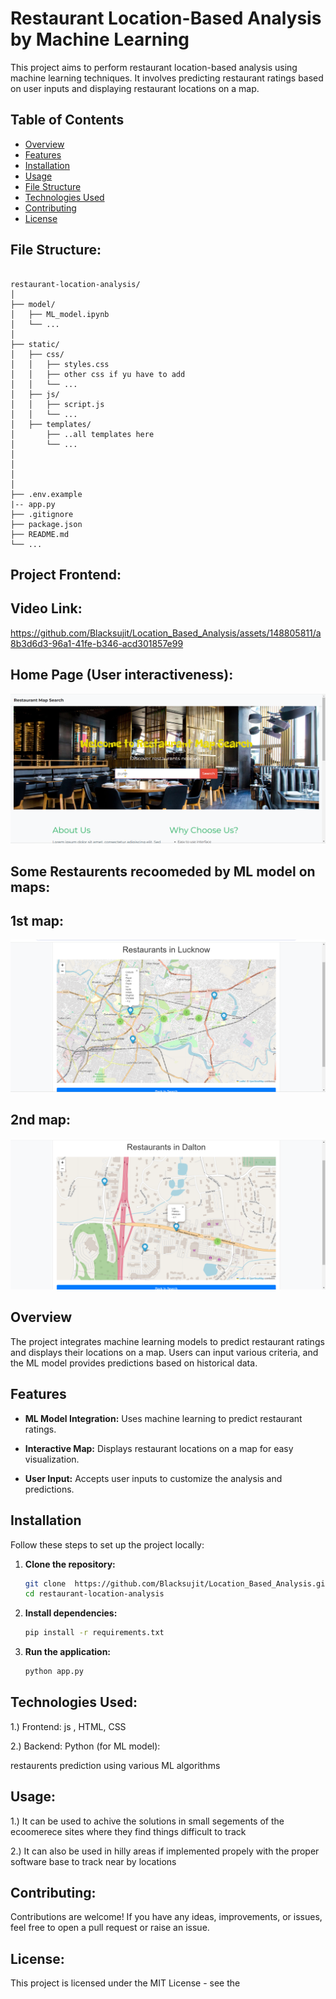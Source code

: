 # Restaurant Location-Based Analysis by Machine Learning

This project aims to perform restaurant location-based analysis using machine learning techniques. It involves predicting restaurant ratings based on user inputs and displaying restaurant locations on a map.

## Table of Contents

- [Overview](#overview)
- [Features](#features)
- [Installation](#installation)
- [Usage](#usage)
- [File Structure](#file-structure)
- [Technologies Used](#technologies-used)
- [Contributing](#contributing)
- [License](#license)

## File Structure:

```

restaurant-location-analysis/
│
├── model/
│   ├── ML_model.ipynb
│   └── ...
│
├── static/
│   ├── css/
│   │   ├── styles.css
│   │   ├── other css if yu have to add 
│   │   └── ...
│   ├── js/
│   │   ├── script.js
│   │   └── ...
│   ├── templates/
│       ├── ..all templates here
│       └── ...
│    
│    
│    
│
├── .env.example
|-- app.py
├── .gitignore
├── package.json
├── README.md
└── ...

```




## Project Frontend:

## Video Link:

https://github.com/Blacksujit/Location_Based_Analysis/assets/148805811/a8b3d6d3-96a1-41fe-b346-acd301857e99


## Home Page (User interactiveness):

![alt text](<Screenshot 2024-07-04 193800.png>)

## Some Restaurents recoomeded by ML model on maps:

## 1st map:

![alt text](Lucknow.png)

## 2nd map:

![alt text](daltonmap.png)


## Overview

The project integrates machine learning models to predict restaurant ratings and displays their locations on a map. Users can input various criteria, and the ML model provides predictions based on historical data.

## Features

- **ML Model Integration:** Uses machine learning to predict restaurant ratings.

- **Interactive Map:** Displays restaurant locations on a map for easy visualization.

- **User Input:** Accepts user inputs to customize the analysis and predictions.

## Installation

Follow these steps to set up the project locally:

1. **Clone the repository:**
   ```bash
   git clone  https://github.com/Blacksujit/Location_Based_Analysis.git
   cd restaurant-location-analysis


2. **Install dependencies:**

    ```bash
    pip install -r requirements.txt
    ```

3. **Run the application:**

   ```bash
   python app.py
   ```

## Technologies Used:

1.) Frontend: js , HTML, CSS

2.) Backend: Python (for ML model):

restaurents prediction using various ML algorithms

## Usage:

1.) It can be used to achive the solutions in small segements of the ecoomerece sites where they find things difficult to track 

2.) It can also be used in hilly areas if implemented propely with the proper software base to track near by locations 

 
## Contributing:

Contributions are welcome! If you have any ideas, improvements, or issues, feel free to open a pull request or raise an issue.

## License:

This project is licensed under the MIT License - see the  

